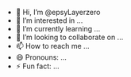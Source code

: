 - 👋 Hi, I’m @epsyLayerzero
- 👀 I’m interested in ...
- 🌱 I’m currently learning ...
- 💞️ I’m looking to collaborate on ...
- 📫 How to reach me ...
- 😄 Pronouns: ...
- ⚡ Fun fact: ...

<!---
epsyLayerzero/epsyLayerzero is a ✨ special ✨ repository because its `README.md` (this file) appears on your GitHub profile.
You can click the Preview link to take a look at your changes.
--->
